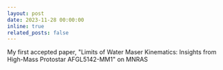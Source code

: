 ```yaml
---
layout: post
date: 2023-11-28 00:00:00
inline: true
related_posts: false
---
```


My first accepted paper, "Limits of Water Maser Kinematics: Insights from High-Mass Protostar AFGL5142-MM1" on MNRAS
